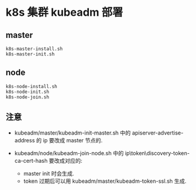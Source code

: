 # k8s 集群 kubeadm 部署

## master
```
k8s-master-install.sh  
k8s-master-init.sh  
```

## node
```
k8s-node-install.sh  
k8s-node-init.sh
k8s-node-join.sh
```

## 注意

- kubeadm/master/kubeadm-init-master.sh 中的 apiserver-advertise-address 的 ip 要改成 master 节点的.

- kubeadm/node/kubeadm-join-node.sh 中的 ip\token\discovery-token-ca-cert-hash 要改成对应的:
  - master init 时会生成.
  - token 过期后可以用 kubeadm/master/kubeadm-token-ssl.sh 生成.

